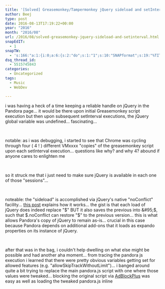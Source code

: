 ```yaml
---
title: '[Solved] Greasemonkey/Tampermonkey jQuery sideload and setInterval'
author: Beej
type: post
date: 2016-08-13T17:19:22+00:00
year: "2016"
month: "2016/08"
url: /2016/08/solved-greasemonkey-jquery-sideload-and-setinterval.html
snapEdIT:
  - 1
snapTW:
  - 's:166:"a:1:{i:0;a:6:{s:2:"do";s:1:"1";s:10:"SNAPformat";s:19:"%TITLE% - %EXCERPT%";s:8:"attchImg";s:1:"1";s:9:"isAutoImg";s:1:"A";s:8:"imgToUse";s:0:"";s:4:"doTW";s:1:"1";}}";'
dsq_thread_id:
  - 5515745843
categories:
  - Uncategorized
tags:
  - Music
  - WebDev

---
```

i was having a heck of a time keeping a reliable handle on jQuery in the Pandora page... it would be there upon initial Greasemonkey script execution but then upon subsequent setInterval executions, the jQuery global variable was undefined... fascinating...
  
&nbsp;

notable: as i was debugging, i started to see that Chrome was cycling through four ( 4 ! ) different VMxxxx "copies" of the greasemonkey script upon each setInterval execution... questions like why? and why 4? abound if anyone cares to enlighten me
  
&nbsp;

so it struck me that i just need to make sure jQuery is available in each one of those "sessions"...
  
&nbsp;

noteable: the "sideload" is accomplished via jQuery's native "noConflict" facility... [this post][1] explains how it works... the gist is that each load of jQuery does indeed replace "$" BUT it also saves the previous into &#95;$, such that $.noConflict can restore "$" to the previous version... this is what allows Pandora's copy of jQuery to remain as-is... crucial in this case because Pandora depends on additional add-ons that it loads as expando properties on its instance of jQuery.
  
&nbsp;

after that was in the bag, i couldn't help dwelling on what else might be possible and had another aha moment... from tracing the pandora js execution i learned that there were pretty obvious variables getting set for allowed features (e.g. "allowSkipTrackWithoutLimit")... i banged around quite a bit trying to replace the main pandora.js script with one where those values were tweaked... blocking the original script via [AdBlockPlus][2] was easy as well as loading the tweaked pandora.js inline <script> but that approach ran aground on not being able to load other dependency scripts in proper sequence with the replacement... [Chrome doesn't implement the crucial window.beforescriptexecute event][3] which would probably make this feasible... the main pandora.js is wrappered in a self contained function call so we can't monkey patch its innards...

but then it struck me, jQuery is global... and what if they're getting these values via jQuery.ajax... such that i could override and tweak... sure enough, that approach panned all the way out!
  
&nbsp;

update &#8211; after that last round, i realized the whole thing about sideloading jQuery was unnecessary, i just needed to use the inline script approach to make sure my code executed on the page context vs whatever weird context TamperMonkey normally does... so the following script now reflects the cleaner evolved approach

    // ==UserScript==
    // @name          Pandora - "still listening" click
    // @author        Brent Anderson
    // @homepage      /2016/08/solved-greasemonkey-jquery-sideload-and-setinterval.html
    // @match         https://www.pandora.com/*
    // @grants        none
    // @run-at        document-end
    // ==/UserScript==
    
    function recurringTweaks() {
      //this click, remove, click sequence skips embedded video ads and gets the tunes playing again
      var stillListeningButton = $("#still_listening_ignore");
      if (stillListeningButton.is(":visible")) {
        stillListeningButton.click();
        $("#videoPlayerContainer").remove();
        stillListeningButton.click();
        $(".playButton").click();
        //above brute force video ad skip leaves player controls disabled, this resolves that side effect
        $(".disabled").removeClass("disabled");
      }
    
      var adContainer = $("#ad_container");
      if (adContainer.length) {
        //remove right side ad section...
        $("#ad_container").remove();
        //and allow the album covers area to fill the space
        $(".contentContainer").css("width", "100%");
        $("#adLayout").css("width", "80%");
    
        //remove some other "upgrade" bits
        $(".registeredUser").remove();
        $("#rightColumnDivider").remove();
        $(".audioAdInfo").remove();
      }
    }
    
    
    // monkey patch jQuery.ajax so we can override some nice stuff =)
    var hijax = function() {
      if (typeof $ !== 'undefined') {
        var oldAjax = $.ajax;
        var newAjax = function(a, b) {
          var oldSuccess = a.success;
          a.success = function(data, textStatus, jqHXR) {
    
            // infinite skip! =)
            $(data).find('name:contains(allowSkipTrackWithoutLimit) + value > boolean').replaceWith('<boolean>1</boolean>');
    
            //auto skip ads
            if (a.url.indexOf("method=registerImpression") !== -1) {
              $(".skipButton a").click();
            }
    
            //debug: console.log('url: ' + a.url + ', data: '+(''+data === '[object XMLDocument]' ? data.children[0].innerHTML : data));
            oldSuccess(data, textStatus, jqHXR);
          };
          oldAjax(a, b);
        };
        $.ajax = newAjax;
    
        setInterval(recurringTweaks, 2000);
    
      }
    
    };
    
    // load <script> inline to the page so it has access to jQuery "$" global vs TamperMonkey's alternative context
    if (!document.getElementById("hijax")) {
      var hijaxScript = document.createElement("script");
      hijaxScript.setAttribute("id", "hijax");
      hijaxScript.innerHTML = recurringTweaks.toString() + "\r\n" + hijax.toString().replace(/^function.*{|}$/g, "");
      document.head.appendChild(hijaxScript);
    }
    
    
    
    ///////////////////////////////////////////////////////////////////////////////////////////////////////
    //sorry, turning this post into a catch all for stuff that might come in handy elsewhere
    /*
    
    //the original jquery "sideload" code
    function loadJq() {
        if (!window.jq) {
            script = document.createElement("script");
            script.src = "https://cdnjs.cloudflare.com/ajax/libs/jquery/1.11.1/jquery.min.js";
            script.onload = function() { window.jq = $.noConflict(true); cosmetics(); };
            document.getElementsByTagName("head")[0].appendChild(script);
        }
        else cosmetics();
    }
    
        //helpful: https://userscripts-mirror.org/scripts/show/125936
    
      window.addEventListener('beforescriptexecute', function(e) {
          if (e.target.src.indexOf("pandora.js") != -1) {
              e.preventDefault();
              //e.stopPropagation(); //??
              e.target.src = ''; //??
              e.target.innerHTML = "patched script";
          }
      }, true);
    
    var a = document.getElementsByTagName("script");
    for each (var e in a) {
      if (!e) continue; // oddly, this does sometimes grab null elements.
      var b = e.getAttribute("src");
      if (b && b.indexOf("pandora.js") != -1) {
        e.parentNode.removeChild(e);
        debugger;
        break;
      }
    }
    */
    
    // @grants         GM_xmlhttpRequest
    /*GM_xmlhttpRequest({
      method: "GET",
      url: "https://rawgit.com/Beej126/567a36f2dd1e3ce613ad8ec5846a40d4/raw/fac20b4ab17681b5da41b07c2549676ff3571fc9/dorPanda.js", //"https://www.pandora.com/pandora.js?v=440211416",
      onload: function(response) {
        debugger;
    
        //here's the beef!
        //var tweaked = response.responseText.replace("this.PC=b.allowSkipTrackWithoutLimit", "this.PC = true;");
        //$("script[src*='/pandora.js'").af
    
        var tweaked = response.responseText;
        document.head.appendChild(document.createElement('script')).innerHTML = tweaked;
      }
    });*
    
    */
    

starting the same hijinx for Spotify... they load MooTools into $ and for some reason the selector wasn't finding obvious classes... i've never picked up MooTools so maybe the syntax is different than jQuery... so i just went back to the jQuery sideload approach on this one... after that, worked it down into pure DOM, no jQuery needed

    // ==UserScript==
    // @name          Spotify tweaks
    // @author        Brent Anderson
    // homepage      /2016/08/solved-greasemonkey-jquery-sideload-and-setinterval.html
    // @match         https://play.spotify.com/*
    // @grants        none
    // @run-at        document-end
    // ==/UserScript==
    
    function terminator() {
      var target = document.getElementsByClassName("ads-leaderboard-container");
      if (target.length) {
        console.log("bye bye =)");
        target[0].remove();
        clearInterval(timerId); //kill the timer once the targeted element finally shows up
      }
    }
    
    //replace main.js with hacked version
    //(block original with AdBlockPlus plugin)
    //was easy to enable "next" button during ads but it sticks to the ad anyway, would take further effort and not worth it until they actually fire enough ads to be annoying
    var scripts = document.getElementsByTagName("script");
    for(var i = 0; i<scripts.length; i++) { if(scripts[i].src.indexOf("https://play.spotify.edgekey.net/apps/player/4.2.0/main.js") != -1) {
      //debugger;
      var mainjs = document.createElement("script");
      mainjs.crossorigin = "anonymous";
      mainjs.src = "https://rawgit.com/Beej126/1501d5acb4fd20a6fcdcfe6599ce0c5e/raw/2725727f297a00444ef51c490a6009458a513e07/SpotifyMain.js";
      document.body.appendChild(mainjs);
      break;
    }}
    
    //there were multiple iframes, targeting the one that actually gets the ads
    if (document.body && document.body.classList.length && document.body.classList[0] === "non-mobile" && document.body.attributes.length === 1) {
      //setup a recurring check to see when ads get dynamically inserted into page
      var script = document.createElement("script");
      script.innerHTML = terminator.toString() + "\r\n" + "var timerId = setInterval(terminator, 2000);";
      document.head.appendChild(script);
    }

 [1]: https://stackoverflow.com/a/8852366/813599
 [2]: https://chrome.google.com/webstore/detail/adblock-plus/cfhdojbkjhnklbpkdaibdccddilifddb?hl=en-US
 [3]: https://github.com/chrisaljoudi/uBlock/issues/1255